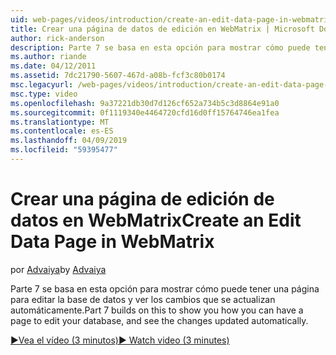 ```yaml
---
uid: web-pages/videos/introduction/create-an-edit-data-page-in-webmatrix
title: Crear una página de datos de edición en WebMatrix | Microsoft Docs
author: rick-anderson
description: Parte 7 se basa en esta opción para mostrar cómo puede tener una página para editar la base de datos y ver los cambios que se actualizan automáticamente.
ms.author: riande
ms.date: 04/12/2011
ms.assetid: 7dc21790-5607-467d-a08b-fcf3c80b0174
msc.legacyurl: /web-pages/videos/introduction/create-an-edit-data-page-in-webmatrix
msc.type: video
ms.openlocfilehash: 9a37221db30d7d126cf652a734b5c3d8864e91a0
ms.sourcegitcommit: 0f1119340e4464720cfd16d0ff15764746ea1fea
ms.translationtype: MT
ms.contentlocale: es-ES
ms.lasthandoff: 04/09/2019
ms.locfileid: "59395477"
---
```

# <a name="create-an-edit-data-page-in-webmatrix"></a><span data-ttu-id="d8680-103">Crear una página de edición de datos en WebMatrix</span><span class="sxs-lookup"><span data-stu-id="d8680-103">Create an Edit Data Page in WebMatrix</span></span>

<span data-ttu-id="d8680-104">por [Advaiya](https://twitter.com/Advaiyasolns)</span><span class="sxs-lookup"><span data-stu-id="d8680-104">by [Advaiya](https://twitter.com/Advaiyasolns)</span></span>

<span data-ttu-id="d8680-105">Parte 7 se basa en esta opción para mostrar cómo puede tener una página para editar la base de datos y ver los cambios que se actualizan automáticamente.</span><span class="sxs-lookup"><span data-stu-id="d8680-105">Part 7 builds on this to show you how you can have a page to edit your database, and see the changes updated automatically.</span></span>

[<span data-ttu-id="d8680-106">&#9654;Vea el vídeo (3 minutos)</span><span class="sxs-lookup"><span data-stu-id="d8680-106">&#9654; Watch video (3 minutes)</span></span>](https://channel9.msdn.com/Blogs/ASP-NET-Site-Videos/create-an-edit-data-page-in-webmatrix)
